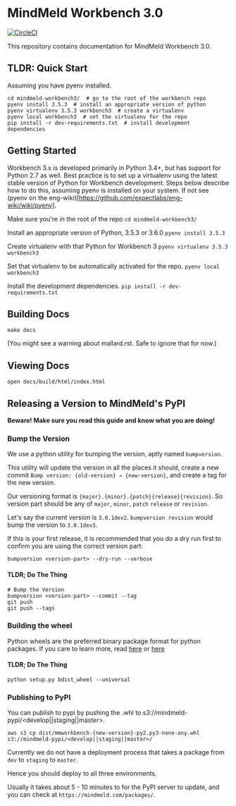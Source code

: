 # MindMeld Workbench 3.0

[![CircleCI](https://circleci.com/gh/expectlabs/mindmeld-workbench3.svg?style=svg&circle-token=437cf905895688ac1b58b60fe79144c180893372)](https://circleci.com/gh/expectlabs/mindmeld-workbench3)

This repository contains documentation for MindMeld Workbench 3.0.

## TLDR: Quick Start

Assuming you have pyenv installed.
```
cd mindmeld-workbench3/  # go to the root of the workbench repo
pyenv install 3.5.3  # install an appropriate version of python
pyenv virtualenv 3.5.3 workbench3  # create a virtualenv
pyenv local workbench3  # set the virtualenv for the repo
pip install -r dev-requirements.txt  # install development dependencies
```

## Getting Started

Workbench 3.x is developed primarily in Python 3.4+, but has support for Python 2.7 as well. Best practice is to set up a virtualenv using the latest stable version of Python for Workbench development. Steps below describe how to do this, assuming pyenv is installed on your system. If not see (pyenv on the eng-wiki)[https://github.com/expectlabs/eng-wiki/wiki/pyenv].

Make sure you're in the root of the repo
`cd mindmeld-workbench3/`

Install an appropriate version of Python, 3.5.3 or 3.6.0
`pyenv install 3.5.3`

Create virtualenv with that Python for Workbench 3
`pyenv virtualenv 3.5.3 workbench3`

Set that virtualenv to be automatically activated for the repo.
`pyenv local workbench3`

Install the development dependencies.
`pip install -r dev-requirements.txt`

## Building Docs

`make docs`

(You might see a warning about mallard.rst. Safe to ignore that for now.)

## Viewing Docs

`open docs/build/html/index.html`

## Releasing a Version to MindMeld's PyPI

**Beware! Make sure you read this guide and know what you are doing!**

### Bump the Version

We use a python utility for bumping the version, aptly named `bumpversion`.

This utility will update the version in all the places it should, create a new commit `Bump version: {old-version} → {new-version}`, and create a tag for the new version.

Our versioning format is `{major}.{minor}.{patch}{release}{revision}`. So version part should be any of `major`, `minor`, `patch` `release` or `revision`.

Let's say the current version is `3.0.1dev2`. `bumpversion revision` would bump the version to `3.0.1dev3`.

If this is your first release, it is recommended that you do a dry run first to confirm you are using the correct version part:

```
bumpversion <version-part> --dry-run --verbose
```

#### TLDR; Do The Thing

```
# Bump the Version
bumpversion <version-part> --commit --tag
git push
git push --tags
```

### Building the wheel

Python wheels are the preferred binary package format for python packages. If you care to learn more, read [here](http://pythonwheels.com/) or [here](https://www.python.org/dev/peps/pep-0427/)

#### TLDR; Do The Thing

```
python setup.py bdist_wheel --universal
```


### Publishing to PyPI

You can publish to pypi by pushing the .whl to s3://mindmeld-pypi/<develop||staging||master>.

```
aws s3 cp dist/mmworkbench-{new-version}-py2.py3-none-any.whl s3://mindmeld-pypi/<develop||staging||master>/
```

Currently we do not have a deployment process that takes a package from `dev` to `staging` to `master`.

Hence you should deploy to all three environments.

Usually it takes about 5 - 10 minutes to for the PyPI server to update, and you can check at `https://mindmeld.com/packages/`.
